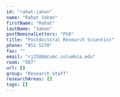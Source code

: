```yaml
---
id: "rahat-jahan"
name: "Rahat Jahan"
firstName: "Rahat"
lastName: "Jahan"
postNominalLetters: "PhD"
title: "Postdoctoral Research Scientist"
phone: "851-5270"
fax: ""
email: "rj2586@cumc.columbia.edu"
room: "507"
url: []
group: "Research Staff"
researchAreas: []
tags: []
---
```

